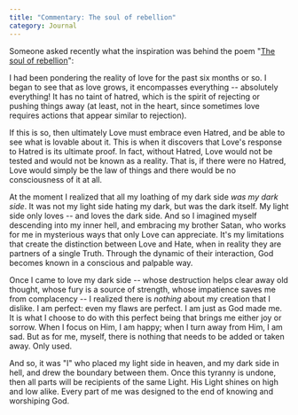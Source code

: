 ```yaml
---
title: "Commentary: The soul of rebellion"
category: Journal
---
```


Someone asked recently what the inspiration was behind the poem
"[The soul of rebellion](soul.of.rebellion)":

I had been pondering the reality of love for the past six months or so.
I began to see that as love grows, it encompasses everything --
absolutely everything!  It has no taint of hatred, which is the spirit
of rejecting or pushing things away (at least, not in the heart, since
sometimes love requires actions that appear similar to rejection).

If this is so, then ultimately Love must embrace even Hatred, and be
able to see what is lovable about it.  This is when it discovers that
Love's response to Hatred is its ultimate proof.  In fact, without
Hatred, Love would not be tested and would not be known as a reality.
That is, if there were no Hatred, Love would simply be the law of things
and there would be no consciousness of it at all.

At the moment I realized that all my loathing of my dark side *was my
dark side*.  It was not my light side hating my dark, but was the dark
itself.  My light side only loves -- and loves the dark side.  And so I
imagined myself descending into my inner hell, and embracing my brother
Satan, who works for me in mysterious ways that only Love can
appreciate.  It's my limitations that create the distinction between
Love and Hate, when in reality they are partners of a single Truth.
Through the dynamic of their interaction, God becomes known in a
conscious and palpable way.

Once I came to love my dark side -- whose destruction helps clear away
old thought, whose fury is a source of strength, whose impatience saves
me from complacency -- I realized there is *nothing* about my creation
that I dislike.  I am perfect: even my flaws are perfect.  I am just as
God made me.  It is what I choose to do with this perfect being that
brings me either joy or sorrow.  When I focus on Him, I am happy; when I
turn away from Him, I am sad.  But as for me, myself, there is nothing
that needs to be added or taken away.  Only used.

And so, it was "I" who placed my light side in heaven, and my dark side
in hell, and drew the boundary between them.  Once this tyranny is
undone, then all parts will be recipients of the same Light.  His Light
shines on high and low alike.  Every part of me was designed to the end
of knowing and worshiping God.


